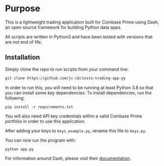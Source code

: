 # Purpose

This is a lightweight trading application built for Coinbase Prime using Dash, an open source framework for building Python data apps.  

All scripts are written in Python3 and have been tested with versions that are not end of life.

## Installation

Simply clone the repo to run scripts from your command line.

```bash
git clone https://github.com/jc-cb/insto-trading-app-py
```

In order to run this, you will need to be running at least Python 3.8 so that you can install some key dependencies. To install dependencies, run the following: 
```
pip install -r requirements.txt
```
You will also need API key credentials within a valid Coinbase Prime portfolio in order to use this application.

After adding your keys to ``keys_example.py``, rename this file to ``keys.py``. 

You can now run the program with: 

```
python app.py
```

For information around Dash, please visit their [documentation](https://dash.plotly.com/introduction). 